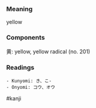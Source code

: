 ### Meaning

yellow

### Components

黄: yellow, yellow radical (no. 201)

### Readings

```
- Kunyomi: き、こ-
- Onyomi: コウ、オウ
```

#kanji
